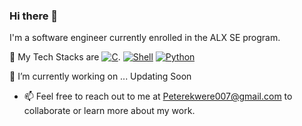 ### Hi there 👋


I'm a software engineer currently enrolled in the ALX SE program.

🌱 My Tech Stacks are 
[![C](https://img.shields.io/badge/-C-00599C?style=flat-square&logo=C&logoColor=white)](https://en.wikipedia.org/wiki/C_(programming_language)).  [![Shell](https://img.shields.io/badge/-Shell-blasck?style=flat-square&logo=gnu-bash&logoColor=white)](https://en.wikipedia.org/wiki/Bash_(Unix_shell))     [![Python](https://img.shields.io/badge/-Python-3776AB?style=flat-square&logo=python&logoColor=white)](https://en.wikipedia.org/wiki/Python_(programming_language))


🔭 I’m currently working on ...  Updating Soon


- 📫 Feel free to reach out to me at Peterekwere007@gmail.com to collaborate or learn more about my work.

<!--
**casperblvck/casperblvck** is a ✨ _special_ ✨ repository because its `README.md` (this file) appears on your GitHub profile.

Here are some ideas to get you started:

- 🔭 I’m currently working on ...
- 🌱 I’m currently learning ...
- 👯 I’m looking to collaborate on ...
- 🤔 I’m looking for help with ...
- 💬 Ask me about ...
- 📫 How to reach me: ...
- 😄 Pronouns: ...
- ⚡ Fun fact: ...
-->
